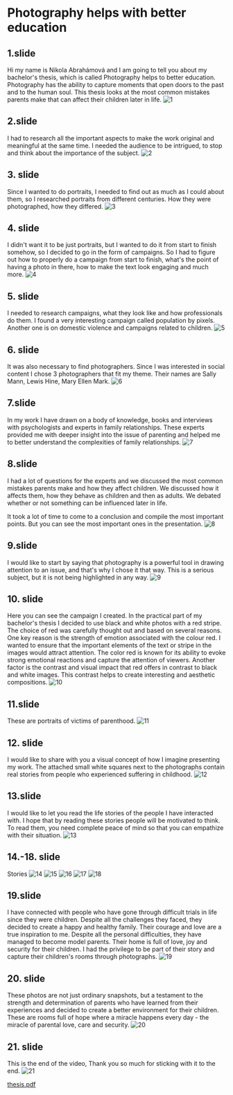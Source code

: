 # Photography helps with better education

## 1.slide
Hi my name is Nikola Abrahámová and I am going to tell you about my bachelor's thesis, which is called Photography helps to better education.
Photography has the ability to capture moments that open doors to the past and to the human soul. 
This thesis looks at the most common mistakes parents make that can affect their children later in life.
![1](https://github.com/nikyabrahamova/Thesis/assets/148855906/94c86f19-6bab-4515-9010-a976e20625a9)

## 2.slide
I had to research all the important aspects to make the work original and meaningful at the same time. I needed the audience to be intrigued, to stop and think about the importance of the subject.
![2](https://github.com/nikyabrahamova/Thesis/assets/148855906/55698a3a-a2ae-46e3-876b-3531effddd3b)

## 3. slide
Since I wanted to do portraits, I needed to find out as much as I could about them, so I researched portraits from different centuries. How they were photographed, how they differed.
![3](https://github.com/nikyabrahamova/Thesis/assets/148855906/f615b963-60c9-4a44-991a-00a39a56d469)

## 4. slide
I didn't want it to be just portraits, but I wanted to do it from start to finish somehow, so I decided to go in the form of campaigns. So I had to figure out how to properly do a campaign from start to finish, what's the point of having a photo in there, how to make the text look engaging and much more.
![4](https://github.com/nikyabrahamova/Thesis/assets/148855906/7b67d028-c44b-486c-8aeb-d1c23e64cfa2)

## 5. slide
I needed to research campaigns, what they look like and how professionals do them. I found a very interesting campaign called population by pixels. Another one is on domestic violence and campaigns related to children.
![5](https://github.com/nikyabrahamova/Thesis/assets/148855906/deccb935-b8b5-4919-9a68-7568479eb88d)

## 6. slide
It was also necessary to find photographers. Since I was interested in social content I chose 3 photographers that fit my theme. Their names are Sally Mann, Lewis Hine, Mary Ellen Mark.
![6](https://github.com/nikyabrahamova/Thesis/assets/148855906/5c8bf347-f3ae-4598-953f-b29538f2bffe)

## 7.slide
In my work I have drawn on a body of knowledge, books and interviews with psychologists and experts in family relationships. These experts provided me with deeper insight into the issue  of parenting and helped me to better understand the complexities of family relationships.
![7](https://github.com/nikyabrahamova/Thesis/assets/148855906/902c8295-c453-4bb0-800f-12644b6d24ae)

## 8.slide
I had a lot of questions for the experts and we discussed the most common mistakes parents make and how they affect children. We discussed how it affects them, how they behave as children and then as adults. We debated whether or not something can be influenced later in life.

It took a lot of time to come to a conclusion and compile the most important points.
But you can see the most important ones in the presentation.
![8](https://github.com/nikyabrahamova/Thesis/assets/148855906/a36af628-4c2a-4261-bad6-45e286ce0c74)

## 9.slide
I would like to start by saying that photography is a powerful tool in drawing attention to an issue, and that's why I chose it that way. This is a serious subject, but it is not being highlighted in any way.
![9](https://github.com/nikyabrahamova/Thesis/assets/148855906/8273b30a-6927-4b58-815a-38801bc94227)

## 10. slide
Here you can see the campaign I created. In the practical part of my bachelor's  thesis I decided to use black and white photos with a red stripe. The choice of red was carefully thought out and based on several reasons. 
One key reason is the strength of emotion associated with the colour red. I wanted to ensure  that the important elements of the text or stripe in the images would attract attention. The color red is known for its ability to evoke strong emotional reactions and capture the attention of viewers.
Another factor is the contrast and visual impact that red offers in contrast to black and white images. This contrast helps to create interesting and aesthetic compositions.
![10](https://github.com/nikyabrahamova/Thesis/assets/148855906/c89c602b-8ba6-42c8-bf1c-adc0bfb35014)

## 11.slide
These are portraits of victims of parenthood.
![11](https://github.com/nikyabrahamova/Thesis/assets/148855906/3d88c96b-220a-4251-84e6-c4aed6cc807e)

## 12. slide
I would like to share with you a visual concept of how I imagine presenting my work. The attached small white squares next to the photographs contain real stories from people who experienced suffering in childhood.
![12](https://github.com/nikyabrahamova/Thesis/assets/148855906/a38544fa-b57b-48c4-991a-07e6d623a6b7)

## 13.slide
I would like to let you read the life stories of the people I have interacted with. I hope that by reading these stories people will be motivated to think. To read them, you need complete peace of mind so that you can empathize with their situation.
![13](https://github.com/nikyabrahamova/Thesis/assets/148855906/4a2ec20d-4b22-4e79-a9df-37551e80d0a2)

## 14.-18. slide 
Stories
![14](https://github.com/nikyabrahamova/Thesis/assets/148855906/7396f7b6-d6ca-47f0-941c-3189223c5dda)
![15](https://github.com/nikyabrahamova/Thesis/assets/148855906/d887828e-2756-402f-b539-d252991fdb5a)
![16](https://github.com/nikyabrahamova/Thesis/assets/148855906/5557e685-c93e-459b-b719-b8816070aa42)
![17](https://github.com/nikyabrahamova/Thesis/assets/148855906/87face0c-c5ce-4b9a-a952-11af07f110be)
![18](https://github.com/nikyabrahamova/Thesis/assets/148855906/60cfd1ca-ae5e-41ca-a26d-11dddf2c04e2)

## 19.slide
I have connected with people who have gone through difficult trials in life since they were children. Despite all the challenges they faced, they decided to create a happy and healthy family. Their courage and love are a true inspiration to me.
Despite all the personal difficulties, they have managed to become model parents. Their home is full of love, joy and security for their children. I had the privilege to be part of their story and capture their children's rooms through photographs.
![19](https://github.com/nikyabrahamova/Thesis/assets/148855906/17a2c07b-73cf-4ab8-9f14-74ec811bd5a1)

## 20. slide
These photos are not just ordinary snapshots, but a testament to the strength and determination of parents who have learned from their experiences and decided to create a better environment for their children. These are rooms full of hope where a miracle happens every day - the miracle  of parental love, care and security.
![20](https://github.com/nikyabrahamova/Thesis/assets/148855906/1c961574-efd0-4605-a807-0f4316bf71a8)

## 21. slide
This is the end of the video, Thank you so much for sticking with it to the end.
![21](https://github.com/nikyabrahamova/Thesis/assets/148855906/047e445f-be3f-4e98-bd93-30a3f5c88921)

[thesis.pdf](https://github.com/nikyabrahamova/Thesis/files/15224316/thesis.pdf)











